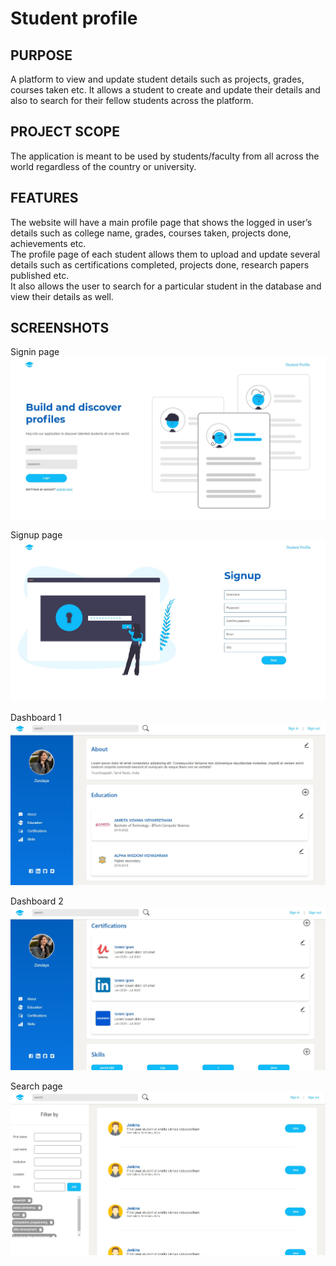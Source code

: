 # Student profile
<h2>PURPOSE</h2>
A platform to view and update student details such as projects, grades, courses taken etc. It allows a student to create and update their details and also to search for their fellow students across the platform.
<h2>PROJECT SCOPE</h2>
The application is meant to be used by students/faculty from all across the world regardless of the country or university.
<h2>FEATURES</h2>
The website will have a main profile page that shows the logged in user’s details such as college name, grades, courses taken, projects done, achievements etc. <br/>
The profile page of each student allows them to upload and update several details such as certifications completed, projects done, research papers published etc.<br/>
It also allows the user to search for a particular student in the database and view their details as well.
<h2>SCREENSHOTS</h2>
<p>
  Signin page
  <img src="https://github.com/KarthikeyanRV2601/student-profile/raw/develop/screenshots/signin.jpg"/>
</p>
<p>
  Signup page
  <img src="https://github.com/KarthikeyanRV2601/student-profile/raw/develop/screenshots/signnup.jpg"/>
</p>
<p>
  Dashboard 1
  <img src="https://github.com/KarthikeyanRV2601/student-profile/raw/develop/screenshots/dashboard.jpg"/>
</p>
<p>
  Dashboard 2
  <img src="https://github.com/KarthikeyanRV2601/student-profile/raw/develop/screenshots/dashboard-2.jpg"/>
</p>
<p>
  Search page
  <img src="https://github.com/KarthikeyanRV2601/student-profile/raw/develop/screenshots/search.jpg" />
</p>




